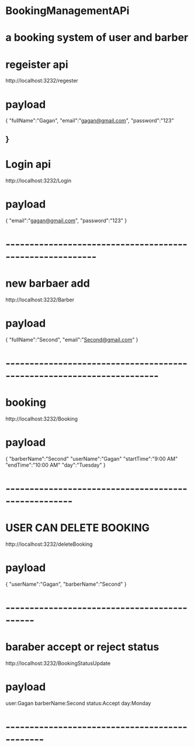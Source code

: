 # BookingManagementAPi
# a booking system of user and barber



# regeister api
http://localhost:3232/regester

# payload

 {
 "fullName":"Gagan",
  "email":"gagan@gmail.com",
  "password":"123"

}
-----------------------------------------------------------

# Login api
http://localhost:3232/Login
# payload 

{
    "email":"gagan@gmail.com",
    "password":"123"
}

# ---------------------------------------------------------

# new barbaer add 
http://localhost:3232/Barber
# payload

 {
    "fullName":"Second",
    "email":"Second@gmail.com"
}

# ----------------------------------------------------------------------

 # booking 
http://localhost:3232/Booking
# payload

{
    "barberName":"Second"
"userName":"Gagan"
"startTime":"9:00 AM"
"endTime":"10:00 AM"
"day":"Tuesday"
}

# ----------------------------------------------------
# USER CAN DELETE BOOKING
 http://localhost:3232/deleteBooking
# payload

{
    "userName":"Gagan",
    "barberName":"Second"
}

# --------------------------------------------
# baraber accept or reject status
http://localhost:3232/BookingStatusUpdate

# payload


user:Gagan
barberName:Second
status:Accept
day:Monday

# ----------------------------------------------